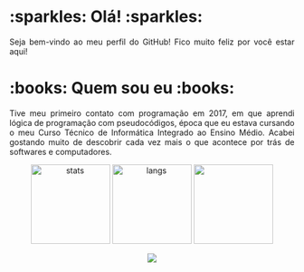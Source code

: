 <h1> :sparkles: Olá! :sparkles: </h1>
<p align="justify">Seja bem-vindo ao meu perfil do GitHub! Fico muito feliz por você estar aqui!</p>

<h1> :books: Quem sou eu :books: </h1>
<p align="justify">Tive meu primeiro contato com programação em 2017, em que aprendi lógica de programação com pseudocódigos, época que eu estava cursando o meu Curso Técnico de Informática Integrado ao Ensino Médio. Acabei gostando muito de descobrir cada vez mais o que acontece por trás de softwares e computadores.</p>

<p align="center">
  <img src="https://github-readme-stats.vercel.app/api?username=barbaraport&theme=bear" alt="stats" height="140">
  <img src="https://github-readme-stats.vercel.app/api/top-langs/?username=barbaraport&hide=jupyter%20notebook&layout=compact&theme=bear&count_private=true&include_all_commits=true" alt="langs" height="140">
  <img src="https://github-readme-streak-stats.herokuapp.com?user=barbaraport&theme=bear&date_format=M%20j%5B%2C%20Y%5D" height="140">
</p>
<p align="center"> 
  <a href="https://visitcount.itsvg.in">
    <img src="https://visitcount.itsvg.in/api?id=barbaraport&label=Profile%20Views&color=5&icon=7&pretty=true" />
  </a>
</p>
